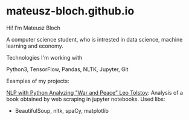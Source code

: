 # mateusz-bloch.github.io

Hi! I’m Mateusz Bloch

A computer science student, who is intrested in data science, machine learning and economy.

Technologies I'm working with

Python3, TensorFlow, Pandas, NLTK, Jupyter, Git

Examples of my projects: 

[NLP with Python Analyzing "War and Peace" Leo Tolstoy](https://nbviewer.org/github/mateusz-bloch/war_and_peace_analysis/blob/master/war_and_peace_analysis.ipynb):
Analysis of a book obtained by web scraping in jupyter notebooks.
Used libs:
- BeautifulSoup, nltk, spaCy, matplotlib